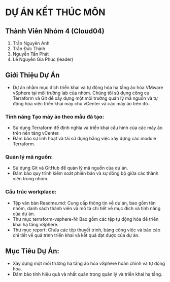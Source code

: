 # DỰ ÁN KẾT THÚC MÔN
## Thành Viên Nhóm 4 (Cloud04)
1. Trần Nguyên Anh
2. Trần Đức Thịnh
3. Nguyễn Tấn Phát
4. Lê Nguyễn Gia Phúc (leader)

## Giới Thiệu Dự Án
- Dự án nhằm mục đích triển khai và tự động hóa hạ tầng ảo hóa VMware vSphere tại môi trường lab của nhóm. Chúng tôi sử dụng công cụ Terraform và Git để xây dựng một môi trường quản lý mã nguồn và tự động hóa việc triển khai máy chủ vCenter và các máy ảo trên đó.
### Tính năng Tạo máy ảo theo mẫu đã tạo:
- Sử dụng Terraform để định nghĩa và triển khai cấu hình của các máy ảo trên nền tảng vCenter.
- Đảm bảo sự linh hoạt và tái sử dụng bằng việc xây dựng các module Terraform.
### Quản lý mã nguồn:
- Sử dụng Git và GitHub để quản lý mã nguồn của dự án.
- Đảm bảo quy trình kiểm soát phiên bản và sự đồng bộ giữa các thành viên trong nhóm.
### Cấu trúc workplace:
- Tệp văn bản Readme.md: Cung cấp thông tin về dự án, bao gồm tên nhóm, danh sách thành viên và mô tả chi tiết về mục đích và tính năng của dự án.
- Thư mục terraform-vsphere-N: Bao gồm các tệp tự động hóa để triển khai hạ tầng vSphere.
- Thư mục report: Chứa các tệp thuyết trình, bảng công việc và báo cáo chi tiết về quá trình triển khai và kết quả đạt được của dự án.
## Mục Tiêu Dự Án:
- Xây dựng một môi trường hạ tầng ảo hóa vSphere hoàn chỉnh và tự động hóa.
- Đảm bảo tính hiệu quả và nhất quán trong quản lý và triển khai hạ tầng.
